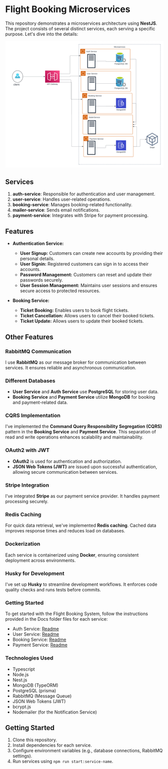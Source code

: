 # Flight Booking Microservices

This repository demonstrates a microservices architecture using **NestJS**. The project consists of several distinct services, each serving a specific purpose. Let's dive into the details:

![DESIGN](./docs/Flight-booking-microservice.png)

## Services

1. **auth-service**: Responsible for authentication and user management.
2. **user-service**: Handles user-related operations.
3. **booking-service**: Manages booking-related functionality.
4. **mailer-service**: Sends email notifications.
5. **payment-service**: Integrates with Stripe for payment processing.

## Features

- **Authentication Service:**

  - **User Signup:** Customers can create new accounts by providing their personal details.
  - **User Signin:** Registered customers can sign in to access their accounts.
  - **Password Management:** Customers can reset and update their passwords securely.
  - **User Session Management:** Maintains user sessions and ensures secure access to protected resources.

- **Booking Service:**

  - **Ticket Booking:** Enables users to book flight tickets.
  - **Ticket Cancellation:** Allows users to cancel their booked tickets.
  - **Ticket Update:** Allows users to update their booked tickets.

## Other Features

### RabbitMQ Communication

I use **RabbitMQ** as our message broker for communication between services. It ensures reliable and asynchronous communication.

### Different Databases

- **User Service** and **Auth Service** use **PostgreSQL** for storing user data.
- **Booking Service** and **Payment Service** utilize **MongoDB** for booking and payment-related data.

### CQRS Implementation

I've implemented the **Command Query Responsibility Segregation (CQRS)** pattern in the **Booking Service** and **Payment Service**. This separation of read and write operations enhances scalability and maintainability.

### OAuth2 with JWT

- **OAuth2** is used for authentication and authorization.
- **JSON Web Tokens (JWT)** are issued upon successful authentication, allowing secure communication between services.

### Stripe Integration

I've integrated **Stripe** as our payment service provider. It handles payment processing securely.

### Redis Caching

For quick data retrieval, we've implemented **Redis caching**. Cached data improves response times and reduces load on databases.

### Dockerization

Each service is containerized using **Docker**, ensuring consistent deployment across environments.

### Husky for Development

I've set up **Husky** to streamline development workflows. It enforces code quality checks and runs tests before commits.

### Getting Started

To get started with the Flight Booking System, follow the instructions provided in the Docs folder files for each service:

- Auth Service: [Readme](https://github.com/Femtech-web/flight-booking-microservice/tree/main/docs/auth-service.md)
- User Service: [Readme](https://github.com/Femtech-web/flight-booking-microservice/tree/main/docs/user-service.md)
- Booking Service: [Readme](https://github.com/Femtech-web/flight-booking-microservice/tree/main/docs/booking-service.md)
- Payment Service: [Readme](https://github.com/Femtech-web/flight-booking-microservice/tree/main/microservices/payment-service.md)

### Technologies Used

- Typescript
- Node.js
- Nest.js
- MongoDB (TypeORM)
- PostgreSQL (prisma)
- RabbitMQ (Message Queue)
- JSON Web Tokens (JWT)
- bcrypt.js
- Nodemailer (for the Notification Service)

## Getting Started

1. Clone this repository.
2. Install dependencies for each service.
3. Configure environment variables (e.g., database connections, RabbitMQ settings).
4. Run services using `npm run start:service-name`.
